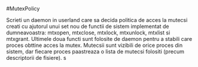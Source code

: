#MutexPolicy

Scrieti un daemon in userland care sa decida politica de
acces la mutecsi creati cu ajutorul unui set nou de functii de sistem implementat de dumneavoastra:
mtxopen, mtxclose, mtxlock, mtxunlock, mtxlist si mtxgrant.
Ultimele doua functi sunt folosite de daemon pentru a stabili care proces obttine acces la mutex.
Mutecsii sunt vizibili de orice proces din sistem, dar fiecare proces paastreaza o lista de
mutecsi folositi (precum descriptorii de fisiere).
s
